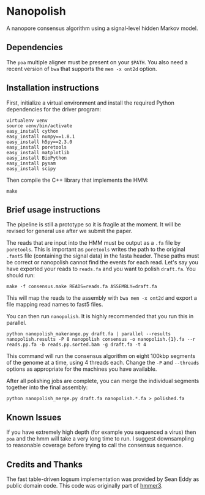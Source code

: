 # Nanopolish

A nanopore consensus algorithm using a signal-level hidden Markov model.

## Dependencies

The `poa` multiple aligner must be present on your ```$PATH```. You also need a recent version of ```bwa``` that supports the ```mem -x ont2d``` option.

## Installation instructions

First, initialize a virtual environment and install the required Python dependencies for the driver program:

```
virtualenv venv
source venv/bin/activate
easy_install cython
easy_install numpy==1.8.1
easy_install h5py==2.3.0
easy_install poretools
easy_install matplotlib
easy_install BioPython
easy_install pysam
easy_install scipy
```

Then compile the C++ library that implements the HMM:

```
make
```

## Brief usage instructions

The pipeline is still a prototype so it is fragile at the moment. It will be revised for general use after we submit the paper.

The reads that are input into the HMM must be output as a ```.fa``` file  by ```poretools```. This is important as ```poretools``` writes the path to the original ```.fast5``` file (containing the signal data) in the fasta header. These paths must be correct or nanopolish cannot find the events for each read. Let's say you have exported your reads to ```reads.fa``` and you want to polish ```draft.fa```. You should run:

```
make -f consensus.make READS=reads.fa ASSEMBLY=draft.fa
```

This will map the reads to the assembly with ```bwa mem -x ont2d``` and export a file mapping read names to fast5 files.

You can then run ```nanopolish```. It is highly recommended that you run this in parallel.

```
python nanopolish_makerange.py draft.fa | parallel --results nanopolish.results -P 8 nanopolish consensus -o nanopolish.{1}.fa --r reads.pp.fa -b reads.pp.sorted.bam -g draft.fa -t 4
```

This command will run the consensus algorithm on eight 100kbp segments of the genome at a time, using 4 threads each. Change the ```-P``` and ```--threads``` options as appropriate for the machines you have available.

After all polishing jobs are complete, you can merge the individual segments together into the final assembly:

```
python nanopolish_merge.py draft.fa nanopolish.*.fa > polished.fa
```

## Known Issues

If you have extremely high depth (for example you sequenced a virus) then ```poa``` and the hmm will take a very long time to run. I suggest downsampling to reasonable coverage before trying to call the consensus sequence.

## Credits and Thanks

The fast table-driven logsum implementation was provided by Sean Eddy as public domain code. This code was originally part of [hmmer3](http://hmmer.janelia.org/).
